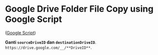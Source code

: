 # Google Drive Folder File Copy using Google Script

([Google Script](https://script.google.com/))

**Ganti `sourceDriveID` dan `destinationDriveID`**.
`https://drive.google.com/__/**DriveID**`.
